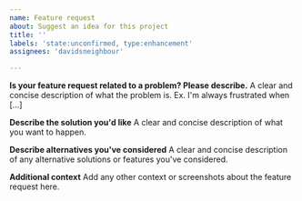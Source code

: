 ```yaml
---
name: Feature request
about: Suggest an idea for this project
title: ''
labels: 'state:unconfirmed, type:enhancement'
assignees: 'davidsneighbour'

---
```


**Is your feature request related to a problem? Please describe.**
A clear and concise description of what the problem is. Ex. I'm always frustrated when [...]

**Describe the solution you'd like**
A clear and concise description of what you want to happen.

**Describe alternatives you've considered**
A clear and concise description of any alternative solutions or features you've considered.

**Additional context**
Add any other context or screenshots about the feature request here.

